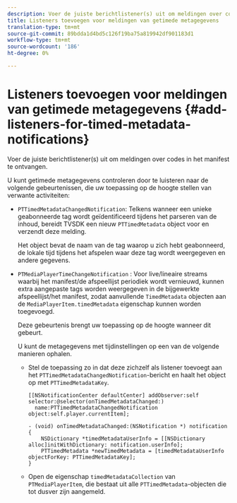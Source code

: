 ```yaml
---
description: Voer de juiste berichtlistener(s) uit om meldingen over codes in het manifest te ontvangen.
title: Listeners toevoegen voor meldingen van getimede metagegevens
translation-type: tm+mt
source-git-commit: 89bdda1d4bd5c126f19ba75a819942df901183d1
workflow-type: tm+mt
source-wordcount: '186'
ht-degree: 0%

---
```



# Listeners toevoegen voor meldingen van getimede metagegevens {#add-listeners-for-timed-metadata-notifications}

Voer de juiste berichtlistener(s) uit om meldingen over codes in het manifest te ontvangen.

U kunt getimede metagegevens controleren door te luisteren naar de volgende gebeurtenissen, die uw toepassing op de hoogte stellen van verwante activiteiten:

* `PTTimedMetadataChangedNotification`: Telkens wanneer een unieke geabonneerde tag wordt geïdentificeerd tijdens het parseren van de inhoud, bereidt TVSDK een nieuw  `PTTimedMetadata` object voor en verzendt deze melding.

   Het object bevat de naam van de tag waarop u zich hebt geabonneerd, de lokale tijd tijdens het afspelen waar deze tag wordt weergegeven en andere gegevens.

* `PTMediaPlayerTimeChangeNotification` : Voor live/lineaire streams waarbij het manifest/de afspeellijst periodiek wordt vernieuwd, kunnen extra aangepaste tags worden weergegeven in de bijgewerkte afspeellijst/het manifest, zodat aanvullende  `TimedMetadata` objecten aan de  `MediaPlayerItem.timedMetadata` eigenschap kunnen worden toegevoegd.

   Deze gebeurtenis brengt uw toepassing op de hoogte wanneer dit gebeurt.

   U kunt de metagegevens met tijdinstellingen op een van de volgende manieren ophalen.

   * Stel de toepassing zo in dat deze zichzelf als listener toevoegt aan het `PTTimedMetadataChangedNotification`-bericht en haalt het object op met `PTTimedMetadataKey`.

      ```
      [[NSNotificationCenter defaultCenter] addObserver:self selector:@selector(onTimedMetadataChanged:)  
        name:PTTimedMetadataChangedNotification object:self.player.currentItem]; 
      
      - (void) onTimedMetadataChanged:(NSNotification *) notification { 
          NSDictionary *timedMetadataUserInfo = [[NSDictionary alloc]initWithDictionary: notification.userInfo]; 
          PTTimedMetadata *newTimedMetadata = [timedMetadataUserInfo objectForKey: PTTimedMetadataKey]; 
      }
      ```

   * Open de eigenschap `timedMetadataCollection` van `PTMediaPlayerItem`, die bestaat uit alle `PTTimedMetadata`-objecten die tot dusver zijn aangemeld.